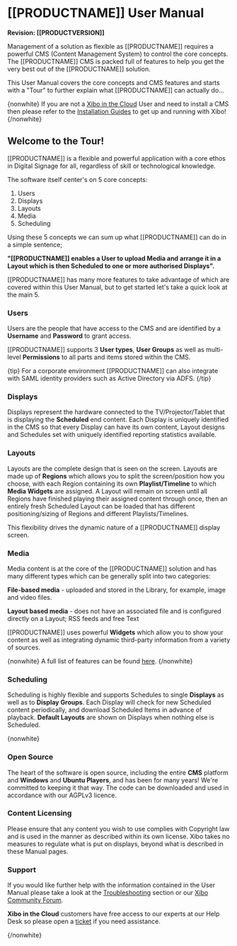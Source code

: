 <!--toc=tour-->

# [[PRODUCTNAME]] User Manual

**Revision: [[PRODUCTVERSION]]**

Management of a solution as flexible as [[PRODUCTNAME]] requires a powerful CMS (Content Management System) to control the core concepts. The [[PRODUCTNAME]] CMS is packed full of features to help you get the very best out of the [[PRODUCTNAME]] solution.

This User Manual covers the core concepts and CMS features and starts with a "Tour" to further explain what [[PRODUCTNAME]] can actually do...

{nonwhite}
If you are not a [Xibo in the Cloud](https://xibo.org.uk/hosting) User and need to install a CMS then please refer to the [Installation Guides](https://xibo.org.uk/docs/setup/cms-installation-guides) to get up and running with Xibo!
{/nonwhite}

## Welcome to the Tour!

[[PRODUCTNAME]] is a flexible and powerful application with a core ethos in Digital Signage for all, regardless of skill or technological knowledge. 

The software itself center's on 5 core concepts:

1. Users
2. Displays
3. Layouts
4. Media
5. Scheduling

Using these 5 concepts we can sum up what [[PRODUCTNAME]] can do in a simple sentence;

**"[[PRODUCTNAME]] enables a User to upload Media and arrange it in a Layout which is then Scheduled to one or more authorised Displays".**

[[PRODUCTNAME]] has many more features to take advantage of which are covered within this User Manual, but to get started let's take a quick look at the main 5.

### Users

Users are the people that have access to the CMS and are identified by a **Username** and **Password** to grant access. 

[[PRODUCTNAME]] supports 3 **User types**, **User Groups** as well as multi-level **Permissions** to all parts and items stored within the CMS.

{tip}
For a corporate environment [[PRODUCTNAME]] can also integrate with SAML identity providers such as Active Directory via ADFS. 
{/tip}

### Displays

Displays represent the hardware connected to the TV/Projector/Tablet that is displaying the **Scheduled** end content. Each Display is uniquely identified in the CMS so that every Display can have its own content, Layout designs and Schedules set with uniquely identified reporting statistics available.

### Layouts

Layouts are the complete design that is seen on the screen. Layouts are made up of **Regions** which allows you to split the screen/position how you choose, with each Region containing its own **Playlist/Timeline** to which **Media Widgets** are assigned.  A Layout will remain on screen until all Regions have finished playing their assigned content through once, then an entirely fresh Scheduled Layout can be loaded that has different positioning/sizing of Regions and different Playlists/Timelines. 

This flexibility drives the dynamic nature of a [[PRODUCTNAME]] display screen.

### Media

Media content is at the core of the [[PRODUCTNAME]] solution and has many different types which can be generally split into two categories:

**File-based media** -  uploaded and stored in the Library, for example, image and video files.

**Layout based media** - does not have an associated file and is configured directly on a Layout; RSS feeds and free Text

[[PRODUCTNAME]] uses powerful **Widgets** which allow you to show your content as well as integrating dynamic third-party information from a variety of sources.

{nonwhite}
A full list of features can be found [here](https://xibo.org.uk/cms). 
{/nonwhite}

### Scheduling

Scheduling is highly flexible and supports Schedules to single **Displays** as well as to **Display Groups**. Each Display will check for new Scheduled content periodically, and download Scheduled Items in advance of playback. **Default Layouts** are shown on Displays when nothing else is Scheduled.

{nonwhite}

### Open Source

The heart of the software is open source, including the entire **CMS** platform and **Windows** and **Ubuntu Players**, and has been for many years! We're committed to keeping it that way. The code can be downloaded and used in accordance with our AGPLv3 licence.

### Content Licensing

Please ensure that any content you wish to use complies with Copyright law and is used in the manner as described within its own license. Xibo takes no measures to regulate what is put on displays, beyond what is described in these Manual pages.

### Support

If you would like further help with the information contained in the User Manual please take a look at the [Troubleshooting](troubleshooting.html) section or our [Xibo Community Forum](https://community.xibo.org.uk/).

**Xibo in the Cloud** customers have free access to our experts at our Help Desk so please open a [ticket](https://xibo.org.uk/help#commercial) if you need assistance.

{/nonwhite}

